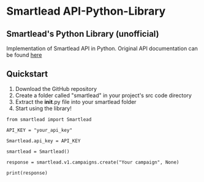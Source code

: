 # Smartlead API-Python-Library
## Smartlead's Python Library (unofficial)
Implementation of Smartlead API in Python. Original API documentation can be found [here](https://help.smartlead.ai/API-Documentation-a0d223bdd3154a77b3735497aad9419f)

## Quickstart
1. Download the GitHub repository
2. Create a folder called "smartlead" in your project's src code directory
3. Extract the __init__.py file into your smartlead folder
4. Start using the library!
```
from smartlead import Smartlead

API_KEY = "your_api_key"

Smartlead.api_key = API_KEY

smartlead = Smartlead()

response = smartlead.v1.campaigns.create("Your campaign", None)

print(response)
```
